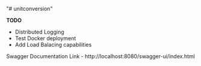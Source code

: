 "# unitconversion" 

**TODO**

- Distributed Logging 
- Test Docker deployment
- Add Load Balacing capabilities 


Swagger Documentation Link - http://localhost:8080/swagger-ui/index.html

